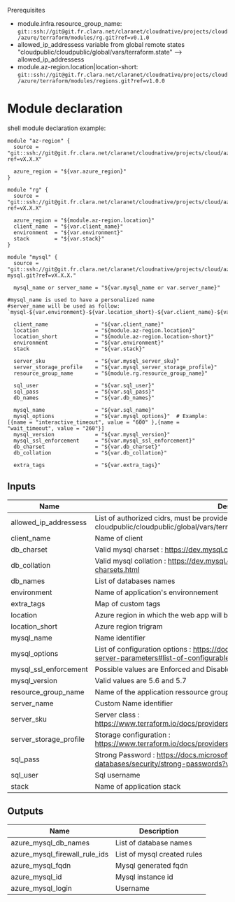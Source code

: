  Prerequisites
* module.infra.resource_group_name: `git::ssh://git@git.fr.clara.net/claranet/cloudnative/projects/cloud/azure/terraform/modules/rg.git?ref=v0.1.0`
* allowed_ip_addressess variable from global remote states "cloudpublic/cloudpublic/global/vars/terraform.state" --> allowed_ip_addressess
* module.az-region.location|location-short: `git::ssh://git@git.fr.clara.net/claranet/cloudnative/projects/cloud/azure/terraform/modules/regions.git?ref=v1.0.0`

# Module declaration

shell module declaration example:

```shell
module "az-region" {
  source = "git::ssh://git@git.fr.clara.net/claranet/cloudnative/projects/cloud/azure/terraform/modules/regions.git?ref=vX.X.X"

  azure_region = "${var.azure_region}"
}

module "rg" {
  source = "git::ssh://git@git.fr.clara.net/claranet/cloudnative/projects/cloud/azure/terraform/modules/rg.git?ref=vX.X.X"

  azure_region = "${module.az-region.location}"
  client_name  = "${var.client_name}"
  environment  = "${var.environment}"
  stack        = "${var.stack}"
}

module "mysql" {
  source = "git::ssh://git@git.fr.clara.net/claranet/cloudnative/projects/cloud/azure/terraform/features/db-mysql.git?ref=vX.X.X."

  mysql_name or server_name = "${var.mysql_name or var.server_name}" 

#mysql_name is used to have a personalized name
#server_name will be used as follow: `mysql-${var.environment}-${var.location_short}-${var.client_name}-${var.stack}-${var.server_name}`

  client_name               = "${var.client_name}"
  location                  = "${module.az-region.location}"
  location_short            = "${module.az-region.location-short}"
  environment               = "${var.environment}"
  stack                     = "${var.stack}"

  server_sku                = "${var.mysql_server_sku}"
  server_storage_profile    = "${var.mysql_server_storage_profile}"
  resource_group_name       = "${module.rg.resource_group_name}"

  sql_user                  = "${var.sql_user}"
  sql_pass                  = "${var.sql_pass}"
  db_names                  = "${var.db_names}"

  mysql_name                = "${var.sql_name}"
  mysql_options             = "${var.mysql_options}"  # Example:  [{name = "interactive_timeout", value = "600" },{name = "wait_timeout", value = "260"}]
  mysql_version             = "${var.mysql_version}"
  mysql_ssl_enforcement     = "${var.mysql_ssl_enforcement}"
  db_charset                = "${var.db_charset}"
  db_collation              = "${var.db_collation}"

  extra_tags                = "${var.extra_tags}"

```

## Inputs

| Name | Description | Type | Default | Required |
|------|-------------|:----:|:-----:|:-----:|
| allowed_ip_addressess | List of authorized cidrs, must be provided using remote states cloudpublic/cloudpublic/global/vars/terraform.state | list | - | yes |
| client_name | Name of client | string | - | yes |
| db_charset | Valid mysql charset : https://dev.mysql.com/doc/refman/5.7/en/charset-charsets.html | map | `<map>` | no |
| db_collation | Valid mysql collation : https://dev.mysql.com/doc/refman/5.7/en/charset-charsets.html | map | `<map>` | no |
| db_names | List of databases names | list | `<list>` | no |
| environment | Name of application's environnement | string | - | yes |
| extra_tags | Map of custom tags | map | - | yes |
| location | Azure region in which the web app will be hosted | string | - | yes |
| location_short | Azure region trigram | string | - | yes |
| mysql_name | Name identifier | string | `test` | no |
| mysql_options | List of configuration options : https://docs.microsoft.com/fr-fr/azure/mysql/howto-server-parameters#list-of-configurable-server-parameters | list | `<list>` | no |
| mysql_ssl_enforcement | Possible values are Enforced and Disabled | string | `Disabled` | no |
| mysql_version | Valid values are 5.6 and 5.7 | string | `5.7` | no |
| resource_group_name | Name of the application ressource group, herited from infra module | string | - | yes |
| server_name | Custom Name identifier | string | - | yes |
| server_sku | Server class : https://www.terraform.io/docs/providers/azurerm/r/mysql_server.html#sku | map | `<map>` | no |
| server_storage_profile | Storage configuration : https://www.terraform.io/docs/providers/azurerm/r/mysql_server.html#storage_profile | map | `<map>` | no |
| sql_pass | Strong Password : https://docs.microsoft.com/en-us/sql/relational-databases/security/strong-passwords?view=sql-server-2017 | string | - | yes |
| sql_user | Sql username | string | - | yes |
| stack | Name of application stack | string | - | yes |

## Outputs

| Name | Description |
|------|-------------|
| azure_mysql_db_names | List of database names |
| azure_mysql_firewall_rule_ids | List of mysql created rules |
| azure_mysql_fqdn | Mysql generated fqdn |
| azure_mysql_id | Mysql instance id |
| azure_mysql_login | Username |
